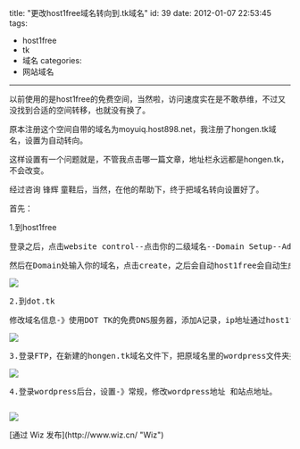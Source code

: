 title: "更改host1free域名转向到.tk域名"
id: 39
date: 2012-01-07 22:53:45
tags: 
- host1free
- tk
- 域名
categories: 
- 网站域名
---

以前使用的是host1free的免费空间，当然啦，访问速度实在是不敢恭维，不过又没找到合适的空间转移，也就没有换了。

原本注册这个空间自带的域名为moyuiq.host898.net，我注册了hongen.tk域名，设置为自动转向。

这样设置有一个问题就是，不管我点击哪一篇文章，地址栏永远都是hongen.tk，不会改变。

<!--more-->

经过咨询 锋辉 童鞋后，当然，在他的帮助下，终于把域名转向设置好了。

首先：

1.到host1free
<pre>登录之后，点击website control--点击你的二级域名--Domain Setup--Add Another Domain，</pre>
<pre>然后在Domain处输入你的域名，点击create，之后会自动host1free会自动生成你绑定域名的a记录那些。</pre>
![](http://moyuqi-wordpress.stor.sinaapp.com/uploads/2012/01/wpid-d2649b925e2cf3200aa981359a577e37_11-300x331.png)
<pre>2.到dot.tk</pre>
<pre>修改域名信息-》使用DOT TK的免费DNS服务器，添加A记录，ip地址通过host1free后台的DNS Mangement查看到。</pre>
![](http://moyuqi-wordpress.stor.sinaapp.com/uploads/2012/01/wpid-d2649b925e2cf3200aa981359a577e37_2-300x1931.png)
<pre>3.登录FTP，在新建的hongen.tk域名文件下，把原域名里的wordpress文件夹拷贝过来</pre>
![](http://moyuqi-wordpress.stor.sinaapp.com/uploads/2012/01/wpid-d2649b925e2cf3200aa981359a577e37_3-300x1011.png)
<pre>4.登录wordpress后台，设置-》常规，修改wordpress地址 和站点地址。</pre>
<pre></pre>
![](http://moyuqi-wordpress.stor.sinaapp.com/uploads/2012/01/wpid-d2649b925e2cf3200aa981359a577e37_4-300x1941.png)
<div>[通过 Wiz 发布](http://www.wiz.cn/ "Wiz")</div>
